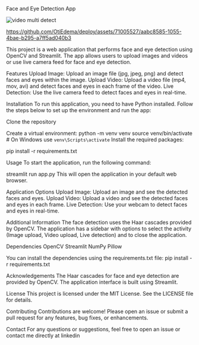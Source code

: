 Face and Eye Detection App

![video multi detect](https://github.com/OtiEdema/deploy/assets/71005527/9d1372ba-7f8c-455d-b6cc-c54cd52cd769)

https://github.com/OtiEdema/deploy/assets/71005527/aabc8585-1055-4bae-b295-a7ff5ad040b3

This project is a web application that performs face and eye detection using OpenCV and Streamlit. The app allows users to upload images and videos or use live camera feed for face and eye detection.

Features
Upload Image: Upload an image file (jpg, jpeg, png) and detect faces and eyes within the image.
Upload Video: Upload a video file (mp4, mov, avi) and detect faces and eyes in each frame of the video.
Live Detection: Use the live camera feed to detect faces and eyes in real-time.

Installation
To run this application, you need to have Python installed. Follow the steps below to set up the environment and run the app:

Clone the repository

Create a virtual environment:
python -m venv venv
source venv/bin/activate   # On Windows use `venv\Scripts\activate`
Install the required packages:

pip install -r requirements.txt

Usage
To start the application, run the following command:

streamlit run app.py
This will open the application in your default web browser.

Application Options
Upload Image: Upload an image and see the detected faces and eyes.
Upload Video: Upload a video and see the detected faces and eyes in each frame.
Live Detection: Use your webcam to detect faces and eyes in real-time.

Additional Information
The face detection uses the Haar cascades provided by OpenCV.
The application has a sidebar with options to select the activity (Image upload, Video upload, Live detection) and to close the application.

Dependencies
OpenCV
Streamlit
NumPy
Pillow

You can install the dependencies using the requirements.txt file:
pip install -r requirements.txt

Acknowledgements
The Haar cascades for face and eye detection are provided by OpenCV.
The application interface is built using Streamlit.

License
This project is licensed under the MIT License. See the LICENSE file for details.

Contributing
Contributions are welcome! Please open an issue or submit a pull request for any features, bug fixes, or enhancements.

Contact
For any questions or suggestions, feel free to open an issue or contact me directly at linkedin

